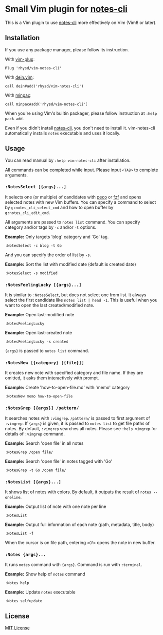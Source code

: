 Small Vim plugin for [notes-cli][]
==================================

This is a Vim plugin to use [notes-cli][] more effectively on Vim (Vim8 or later).



## Installation

If you use any package manager, please follow its instruction.

With [vim-plug](https://github.com/junegunn/vim-plug):

```vim
Plug 'rhysd/vim-notes-cli'
```

With [dein.vim](https://github.com/Shougo/dein.vim):

```vim
call dein#add('rhysd/vim-notes-cli')
```

With [minpac](https://github.com/k-takata/minpac):

```vim
call minpac#add('rhysd/vim-notes-cli')
```

When you're using Vim's builtin packager, please follow instruction at `:help pack-add`.

Even if you didn't install [notes-cli][], you don't need to install it. vim-notes-cli automatically
installs `notes` executable and uses it locally.



## Usage

You can read manual by `:help vim-notes-cli` after installation.

All commands can be completed while input. Please input `<TAB>` to complete arguments.

### `:NotesSelect [{args}...]`

It selects one (or multiple) of candidates with [peco][] or [fzf][] and opens selected notes with new Vim buffers.
You can specify a command to select by `g:notes_cli_select_cmd` and how to open buffer by `g:notes_cli_edit_cmd`.

All arguments are passed to `notes list` command. You can specify category and/or tags by `-c` and/or `-t` options.

**Example:** Only targets 'blog' category and 'Go' tag.

```
:NotesSelect -c blog -t Go
```

And you can specify the order of list by `-s`.

**Example:** Sort the list with modified date (default is created date)

```
:NotesSelect -s modified
```


### `:NotesFeelingLucky [{args}...]`

It is similar to `:NotesSelect`, but does not select one from list. It always select the first candidate like
`notes list | head -1`.
This is useful when you want to open the last created/modified note.

**Example:** Open last-modified note

```
:NotesFeelingLucky
```

**Example:** Open last-created note

```
:NotesFeelingLucky -s created
```

`{args}` is passed to `notes list` command.


### `:NotesNew [{category} [{file}]]`

It creates new note with specified category and file name. If they are omitted, it asks them interactively
with prompt.

**Example:** Create 'how-to-open-file.md' with 'memo' category

```
:NotesNew memo how-to-open-file
```


### `:NotesGrep [{args}] /pattern/`

It searches notes with `:vimgrep`. `/pattern/` is passed to first argument of `:vimgrep`. If `{args}` is given,
it is passed to `notes list` to get file paths of notes. By default, `:vimgrep` searches all notes.  Please see
`:help vimgrep` for details of `:vimgrep` command.

**Example:** Search 'open file' in all notes

```
:NotesGrep /open file/
```

**Example:** Search 'open file' in notes tagged with 'Go'

```
:NotesGrep -t Go /open file/
```


### `:NotesList [{args}...]`

It shows list of notes with colors. By default, it outputs the result of `notes --oneline`.

**Example:** Output list of note with one note per line

```
:NotesList
```

**Example:** Output full information of each note (path, metadata, title, body)

```
:NotesList -f
```

When the cursor is on file path, entering `<CR>` opens the note in new buffer.


### `:Notes {args}...`

It runs `notes` command with `{args}`. Command is run with `:terminal`.

**Example:** Show help of `notes` command

```
:Notes help
```

**Example:** Update `notes` executable

```
:Notes selfupdate
```


## License

[MIT License](LICENSE.txt)

[notes-cli]: https://github.com/rhysd/notes-cli
[peco]: https://github.com/peco/peco
[fzf]: https://github.com/junegunn/fzf
